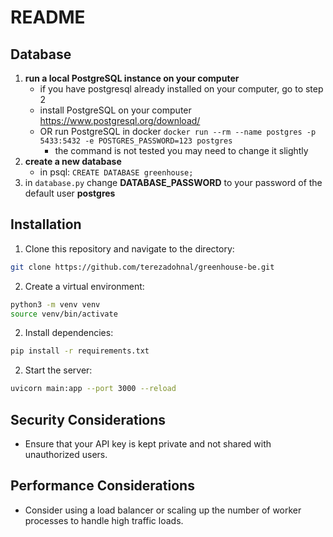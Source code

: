 # README #

## Database
1. **run a local PostgreSQL instance on your computer**
   - if you have postgresql already installed on your computer, go to step 2
   - install PostgreSQL on your computer https://www.postgresql.org/download/
   - OR run PostgreSQL in docker `docker run --rm --name postgres -p 5433:5432 -e POSTGRES_PASSWORD=123 postgres`
      - the command is not tested you may need to change it slightly
2. **create a new database**
   - in psql: `CREATE DATABASE greenhouse;`
3. in `database.py` change **DATABASE_PASSWORD** to your password of the default user **postgres** 

## Installation ##
1. Clone this repository and navigate to the directory:
```sh
git clone https://github.com/terezadohnal/greenhouse-be.git
```

2. Create a virtual environment:
```sh
python3 -m venv venv
source venv/bin/activate
```

2. Install dependencies:
```sh
pip install -r requirements.txt
```

2. Start the server:

```sh
uvicorn main:app --port 3000 --reload
```


## Security Considerations ##

- Ensure that your API key is kept private and not shared with unauthorized users.

## Performance Considerations ##

- Consider using a load balancer or scaling up the number of worker processes to handle high traffic loads.